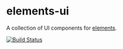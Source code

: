 elements-ui
===========

A collection of UI components for [elements](https://github.com/mootools/elements).

[![Build Status](https://secure.travis-ci.org/arian/elements-ui.png)](http://travis-ci.org/arian/elements-ui)
